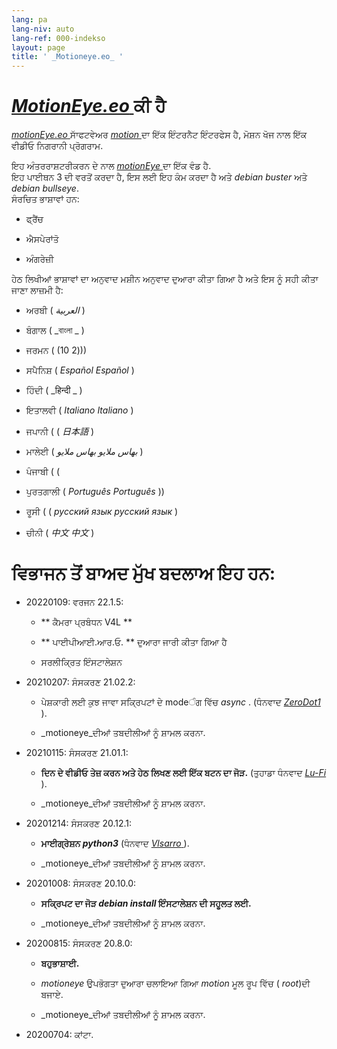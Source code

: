 ```yaml
---
lang: pa
lang-niv: auto
lang-ref: 000-indekso
layout: page
title: ' _Motioneye.eo_ '
---
```

#  [ _MotionEye.eo_ ](https://github.com/jmichault/motioneye.eo) ਕੀ ਹੈ

[ _motionEye.eo_ ](https://github.com/jmichault/motioneye.eo) ਸਾੱਫਟਵੇਅਰ [ _motion_ ](https://motion-project.github.io/)ਦਾ ਇੱਕ ਇੰਟਰਨੈਟ ਇੰਟਰਫੇਸ ਹੈ, ਮੋਸ਼ਨ ਖੋਜ ਨਾਲ ਇੱਕ ਵੀਡੀਓ ਨਿਗਰਾਨੀ ਪ੍ਰੋਗਰਾਮ.

ਇਹ ਅੰਤਰਰਾਸ਼ਟਰੀਕਰਨ ਦੇ ਨਾਲ [ _motionEye_ ](https://github.com/ccrisan/motioneye) ਦਾ ਇੱਕ ਵੰਡ ਹੈ.  
ਇਹ ਪਾਈਥਨ 3 ਦੀ ਵਰਤੋਂ ਕਰਦਾ ਹੈ, ਇਸ ਲਈ ਇਹ ਕੰਮ ਕਰਦਾ ਹੈ ਅਤੇ _debian buster_ ਅਤੇ _debian bullseye_.  
ਸੰਰਚਿਤ ਭਾਸ਼ਾਵਾਂ ਹਨ:   

* ਫ੍ਰੈਂਚ  


* ਐਸਪੇਰਾਂਤੋ  


* ਅੰਗਰੇਜ਼ੀ  



ਹੇਠ ਲਿਖੀਆਂ ਭਾਸ਼ਾਵਾਂ ਦਾ ਅਨੁਵਾਦ ਮਸ਼ੀਨ ਅਨੁਵਾਦ ਦੁਆਰਾ ਕੀਤਾ ਗਿਆ ਹੈ ਅਤੇ ਇਸ ਨੂੰ ਸਹੀ ਕੀਤਾ ਜਾਣਾ ਲਾਜ਼ਮੀ ਹੈ:

* ਅਰਬੀ ( _العربية_ )


* ਬੰਗਾਲ ( _বাংলা _ )
  

  

* ਜਰਮਨ ( (10 2)))


* ਸਪੈਨਿਸ਼ ( _Español_ _Español_ )


* ਹਿੰਦੀ ( _हिन्दी _ )
  

  

* ਇਤਾਲਵੀ ( _Italiano_ _Italiano_ )


* ਜਪਾਨੀ (  ( _日本語_ )


* ਮਾਲੇਈ ( _بهاس ملايو_ _بهاس ملايو_ )


* ਪੰਜਾਬੀ (  ( 

  

* ਪੁਰਤਗਾਲੀ ( _Português_ _Português_ ))


* ਰੂਸੀ (  ( _русский язык_ _русский язык_ )


* ਚੀਨੀ ( _中文_ _中文_ )




# ਵਿਭਾਜਨ ਤੋਂ ਬਾਅਦ ਮੁੱਖ ਬਦਲਾਅ ਇਹ ਹਨ:

* 20220109: ਵਰਜਨ 22.1.5:  


  * ** ਕੈਮਰਾ ਪ੍ਰਬੰਧਨ V4L **  


  * ** ਪਾਈਪੀਆਈ.ਆਰ.ਓ. **   ਦੁਆਰਾ ਜਾਰੀ ਕੀਤਾ ਗਿਆ ਹੈ


  * ਸਰਲੀਕ੍ਰਿਤ ਇੰਸਟਾਲੇਸ਼ਨ  


* 20210207: ਸੰਸਕਰਣ 21.02.2:


  * ਪੇਸ਼ਕਾਰੀ ਲਈ ਕੁਝ ਜਾਵਾ ਸਕ੍ਰਿਪਟਾਂ ਦੇ modeੰਗ ਵਿੱਚ _async_ . (ਧੰਨਵਾਦ [ _ZeroDot1_ ]( https://github.com/ZeroDot1 ) ).


  *  _motioneye_ਦੀਆਂ ਤਬਦੀਲੀਆਂ ਨੂੰ ਸ਼ਾਮਲ ਕਰਨਾ.


* 20210115: ਸੰਸਕਰਣ 21.01.1:


  * **ਦਿਨ ਦੇ ਵੀਡੀਓ ਤੇਜ਼ ਕਰਨ ਅਤੇ ਹੇਠ ਲਿਖਣ ਲਈ ਇੱਕ ਬਟਨ ਦਾ ਜੋੜ.** (ਤੁਹਾਡਾ ਧੰਨਵਾਦ [ _Lu-Fi_ ](https://github.com/Lu-Fi) ).


  *  _motioneye_ਦੀਆਂ ਤਬਦੀਲੀਆਂ ਨੂੰ ਸ਼ਾਮਲ ਕਰਨਾ.


* 20201214: ਸੰਸਕਰਣ 20.12.1:


  * **ਮਾਈਗ੍ਰੇਸ਼ਨ _python3_** (ਧੰਨਵਾਦ [ _Vlsarro_ ](https://github.com/Vlsarro) ).


  *  _motioneye_ਦੀਆਂ ਤਬਦੀਲੀਆਂ ਨੂੰ ਸ਼ਾਮਲ ਕਰਨਾ.


* 20201008: ਸੰਸਕਰਣ 20.10.0:


  * **ਸਕ੍ਰਿਪਟ ਦਾ ਜੋੜ _debian install_ ਇੰਸਟਾਲੇਸ਼ਨ ਦੀ ਸਹੂਲਤ ਲਈ.**


  *  _motioneye_ਦੀਆਂ ਤਬਦੀਲੀਆਂ ਨੂੰ ਸ਼ਾਮਲ ਕਰਨਾ.


* 20200815: ਸੰਸਕਰਣ 20.8.0:


  * **ਬਹੁਭਾਸ਼ਾਈ.**


  * _motioneye_ ਉਪਭੋਗਤਾ ਦੁਆਰਾ ਚਲਾਇਆ ਗਿਆ _motion_ ਮੂਲ ਰੂਪ ਵਿੱਚ ( _root_)ਦੀ ਬਜਾਏ.


  *  _motioneye_ਦੀਆਂ ਤਬਦੀਲੀਆਂ ਨੂੰ ਸ਼ਾਮਲ ਕਰਨਾ.


* 20200704: ਕਾਂਟਾ.



